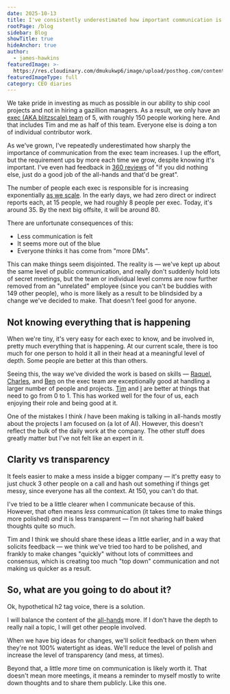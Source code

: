 ```yaml
---
date: 2025-10-13
title: I've consistently underestimated how important communication is as a CEO
rootPage: /blog
sidebar: Blog
showTitle: true
hideAnchor: true
author:
  - james-hawkins
featuredImage: >-
  https://res.cloudinary.com/dmukukwp6/image/upload/posthog.com/contents/images/blog/posthog-ceo-diary-blog.png
featuredImageType: full
category: CEO diaries
---
```


We take pride in investing as much as possible in our ability to ship cool projects and not in hiring a gazillion managers. As a result, we only have an [exec (AKA blitzscale) team](/teams/blitzscale) of 5, with roughly 150 people working here. And that includes Tim and me as half of this team. Everyone else is doing a ton of individual contributor work.

As we've grown, I've repeatedly underestimated how sharply the importance of communication from the exec team increases. I up the effort, but the requirement ups by more each time we grow, despite knowing it's important. I've even had feedback in [360 reviews](/handbook/people/feedback) of "if you did nothing else, just do a good job of the all-hands and that'd be great".

The number of people each exec is responsible for is increasing exponentially [as we scale](/newsletter/building-a-startup-that-scales). In the early days, we had zero direct or indirect reports each, at 15 people, we had roughly 8 people per exec. Today, it's around 35. By the next big offsite, it will be around 80.

There are unfortunate consequences of this: 

- Less communication is felt 
- It seems more out of the blue
- Everyone thinks it has come from "more DMs". 

This can make things seem disjointed. The reality is — we've kept up about the same level of public communication, and really don't suddenly hold lots of secret meetings, but the team or individual level comms are now further removed from an "unrelated" employee (since you can't be buddies with 149 other people), who is more likely as a result to be blindsided by a change we've decided to make. That doesn't feel good for anyone.

## Not knowing everything that is happening

When we're tiny, it's very easy for each exec to know, and be involved in, pretty much everything that is happening. At our current scale, there is too much for one person to hold it all in their head at a meaningful level of depth. Some people are better at this than others.

Seeing this, the way we've divided the work is based on skills — [Raquel](/community/profiles/28693), [Charles](/community/profiles/28625), and [Ben](/community/profiles/30205) on the exec team are exceptionally good at handling a larger number of people and projects. [Tim](/community/profiles/27730) and [I](/community/profiles/27732) are better at things that need to go from 0 to 1. This has worked well for the four of us, each enjoying their role and being good at it.

One of the mistakes I think _I_ have been making is talking in all-hands mostly about the projects I am focused on (a lot of AI). However, this doesn't reflect the bulk of the daily work at the company. The other stuff does greatly matter but I've not felt like an expert in it.

## Clarity vs transparency

It feels easier to make a mess inside a bigger company — it's pretty easy to just chuck 3 other people on a call and hash out something if things get messy, since everyone has all the context. At 150, you can't do that.

I've tried to be a little clearer when I communicate because of this. However, that often means _less_ communication (it takes time to make things more polished) _and_ it is less transparent — I'm not sharing half baked thoughts quite so much.

Tim and I think we should share these ideas a little earlier, and in a way that solicits feedback — we think we've tried too hard to be polished, and frankly to make changes "quickly" without lots of committees and consensus, which is creating too much "top down" communication and not making us quicker as a result.

## So, what are you going to do about it?

Ok, hypothetical h2 tag voice, there is a solution.

I will balance the content of the [all-hands](/handbook/exec/all-hands-topics) more. If I don't have the depth to really nail a topic, I will get other people involved.

When we have big ideas for changes, we'll solicit feedback on them when they're not 100% watertight as ideas. We'll reduce the level of polish and increase the level of transparency (and mess, at times).

Beyond that, a little _more_ time on communication is likely worth it. That doesn't mean more meetings, it means a reminder to myself mostly to write down thoughts and to share them publicly. Like this one.